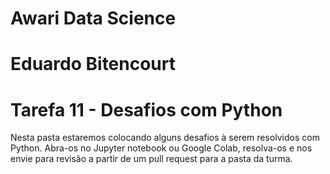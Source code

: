 # Awari Data Science
# Eduardo Bitencourt
# Tarefa 11 - Desafios com Python
Nesta pasta estaremos colocando alguns desafios à serem resolvidos com Python. Abra-os no Jupyter notebook ou Google Colab, resolva-os e nos envie para revisão a partir de um pull request para a pasta da turma.
